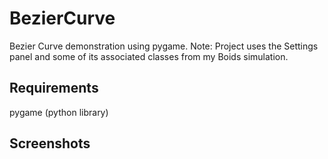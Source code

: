 # BezierCurve
Bezier Curve demonstration using pygame. Note: Project uses the Settings panel and some of its associated classes from my Boids simulation.

## Requirements
pygame (python library)

## Screenshots
